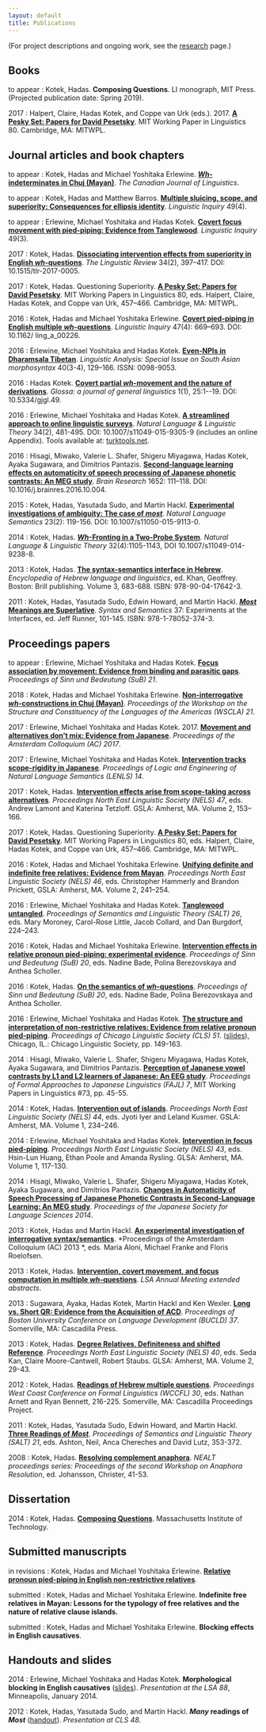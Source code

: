 ```yaml
---
layout: default
title: Publications
---
```


(For project descriptions and ongoing work, see the [research](http://hkotek.com/research.html) page.)

Books
-----
to appear
: Kotek, Hadas. **Composing Questions**. LI monograph, MIT Press. (Projected publication date: Spring 2019).

2017 
: Halpert, Claire, Hadas Kotek, and Coppe van Urk (eds.). 2017. [**A Pesky Set: Papers for David Pesetsky**](https://lingconf.com/dp60/book/). MIT Working Paper in Linguistics 80. Cambridge, MA: MITWPL.


Journal articles and book chapters
----------------------------------

to appear
: Kotek, Hadas and Michael Yoshitaka Erlewine. [***Wh*-indeterminates in Chuj (Mayan)**](http://ling.auf.net/lingbuzz/003954). *The Canadian Journal of Linguistics*.

to appear 
: Kotek, Hadas and Matthew Barros. [**Multiple sluicing, scope, and superiority: Consequences for ellipsis identity**](http://ling.auf.net/lingbuzz/003549). *Linguistic Inquiry* 49(4).

to appear
: Erlewine, Michael Yoshitaka and Hadas Kotek. [**Covert focus movement with pied-piping: Evidence from Tanglewood**](http://ling.auf.net/lingbuzz/003068). *Linguistic Inquiry* 49(3).

2017
: Kotek, Hadas. [**Dissociating intervention effects from superiority in English *wh*-questions**](kotek-superiority.pdf). *The Linguistic Review* 34(2), 397–417. DOI: 10.1515/tlr-2017-0005.

2017
: Kotek, Hadas. Questioning Superiority. [**A Pesky Set: Papers for David Pesetsky**](51Kotek.pdf). MIT Working Papers in Linguistics 80, eds. Halpert, Claire, Hadas Kotek, and Coppe van Urk, 457–466. Cambridge, MA: MITWPL.

2016
: Kotek, Hadas and Michael Yoshitaka Erlewine. [**Covert pied-piping in English multiple *wh*-questions**](https://muse.jhu.edu/article/634143). *Linguistic Inquiry* 47(4): 669–693. DOI: 10.1162/ ling_a_00226.

2016
: Erlewine, Michael Yoshitaka and Hadas Kotek. [**Even-NPIs in Dharamsala Tibetan**](erlewine-kotek-tibetan.pdf). *Linguistic Analysis: Special Issue on South Asian morphosyntax* 40(3-4), 129–166. ISSN: 0098-9053.

2016
: Hadas Kotek. [**Covert partial *wh*-movement and the nature of derivations**](http://ling.auf.net/lingbuzz/002541/current.pdf?_s=TVHKDbQKt4hwC4kt). *Glossa: a journal of general linguistics* 1(1), 25:1--19. DOI: 10.5334/gjgl.49. 

2016
: Erlewine, Michael Yoshitaka and Hadas Kotek. [**A streamlined approach to online linguistic surveys**](http://link.springer.com/article/10.1007/s11049-015-9305-9). *Natural Language & Linguistic Theory* 34(2), 481-495. DOI: 10.1007/s11049-015-9305-9 (includes an online Appendix). Tools available at: [turktools.net](http://turktools.net).

2016
: Hisagi, Miwako, Valerie L. Shafer, Shigeru Miyagawa, Hadas Kotek, Ayaka Sugawara, and Dimitrios Pantazis. [**Second-language learning effects on automaticity of speech processing of Japanese phonetic contrasts: An MEG study**](http://www.sciencedirect.com/science/article/pii/S0006899316306977). *Brain Research* 1652: 111–118. DOI: 10.1016/j.brainres.2016.10.004.

2015
: Kotek, Hadas, Yasutada Sudo, and Martin Hackl. [**Experimental investigations of ambiguity: The case of *most***](http://link.springer.com/article/10.1007/s11050-015-9113-0). *Natural Language Semantics* 23(2): 119-156. DOI: 10.1007/s11050-015-9113-0.

2014
: Kotek, Hadas. [***Wh*-Fronting in a Two-Probe System**](http://link.springer.com/article/10.1007/s11049-014-9238-8?sa_campaign=email%2Fevent%2FarticleAuthor%2FonlineFirst). *Natural Language & Linguistic Theory* 32(4):1105-1143, DOI 10.1007/s11049-014-9238-8.

2013
: Kotek, Hadas. [**The syntax-semantics interface in Hebrew**](Kotek-EHLL.pdf). *Encyclopedia of Hebrew language and linguistics*, ed. Khan, Geoffrey. Boston: Brill publishing. Volume 3, 683-688. ISBN: 978-90-04-17642-3.

2011
: Kotek, Hadas, Yasutada Sudo, Edwin Howard, and Martin Hackl. [***Most* Meanings are Superlative**](Most%20meanings%20are%20superlative.pdf). *Syntax and Semantics* 37: Experiments at the Interfaces, ed. Jeff Runner, 101-145. ISBN: 978-1-78052-374-3.


Proceedings papers
------------------

to appear
: Erlewine, Michael Yoshitaka and Hadas Kotek. [**Focus association by movement: Evidence from binding and parasitic gaps**](sub21.pdf). *Proceedings of Sinn und Bedeutung (SuB) 21*.

2018
: Kotek, Hadas and Michael Yoshitaka Erlewine. [**Non-interrogative *wh*-constructions in Chuj (Mayan)**](wscla2016.pdf). *Proceedings of the Workshop on the Structure and Constituency of the Languages of the Americas (WSCLA) 21*.

2017 
: Erlewine, Michael Yoshitaka and Hadas Kotek. 2017. [**Movement and alternatives don’t mix: Evidence from Japanese**](ErlewineKotek-AC2017.pdf). *Proceedings of the Amsterdam Colloquium (AC) 2017*.

2017 
: Erlewine, Michael Yoshitaka and Hadas Kotek. [**Intervention tracks scope-rigidity in Japanese**](ErlewineKotek-LENLS14.pdf). *Proceedings of Logic and Engineering of Natural Language Semantics (LENLS) 14*.

2017
: Kotek, Hadas. [**Intervention effects arise from scope-taking across alternatives**](nels47.pdf). *Proceedings North East Linguistic Society (NELS) 47*, eds. Andrew Lamont and Katerina Tetzloff. GSLA: Amherst, MA. Volume 2, 153–166.

2017
: Kotek, Hadas. Questioning Superiority. [**A Pesky Set: Papers for David Pesetsky**](51Kotek.pdf). MIT Working Papers in Linguistics 80, eds. Halpert, Claire, Hadas Kotek, and Coppe van Urk, 457–466. Cambridge, MA: MITWPL.

2016
: Kotek, Hadas and Michael Yoshitaka Erlewine. [**Unifying definite and indefinite free relatives: Evidence from Mayan**](nels46.pdf). *Proceedings North East Linguistic Society (NELS) 46*, eds. Christopher Hammerly and Brandon Prickett, GSLA: Amherst, MA. Volume 2, 241–254.

2016
: Erlewine, Michael Yoshitaka and Hadas Kotek. [**Tanglewood untangled**](salt26.pdf). *Proceedings of Semantics and Linguistic Theory (SALT) 26*, eds. Mary Moroney, Carol-Rose Little, Jacob Collard, and Dan Burgdorf, 224–243.

2016
: Kotek, Hadas and Michael Yoshitaka Erlewine. [**Intervention effects in relative pronoun pied-piping: experimental evidence**](kotek-erlewine-sub20.pdf). *Proceedings of Sinn und Bedeutung (SuB) 20*, eds. Nadine Bade, Polina Berezovskaya and Anthea Scholler.

2016
: Kotek, Hadas. [**On the semantics of *wh*-questions**](SuB-wh-paper.pdf). *Proceedings of Sinn und Bedeutung (SuB) 20*, eds. Nadine Bade, Polina Berezovskaya and Anthea Scholler.

2016
: Erlewine, Michael Yoshitaka and Hadas Kotek. [**The structure and interpretation of non-restrictive relatives: Evidence from relative pronoun pied-piping**](Erlewine_Kotek-cls51.pdf). *Proceedings of Chicago Linguistic Society (CLS) 51*. ([slides](Erlewine-kotek-relp-cls2015.pdf)), Chicago, IL.: Chicago Linguistic Society, pp. 149-163.

2014 
: Hisagi, Miwako, Valerie L. Shafer, Shigeru Miyagawa, Hadas Kotek, Ayaka Sugawara, and Dimitrios Pantazis. [**Perception of Japanese vowel contrasts by L1 and L2 learners of Japanese: An EEG study**](Kotek-FAJL-procedings.pdf). *Proceedings of Formal Approaches to Japanese Linguistics (FAJL) 7*, MIT Working Papers in Linguistics #73, pp. 45-55.

2014
: Kotek, Hadas. [**Intervention out of islands**](Kotek-intervention-out-of-islands.pdf). *Proceedings North East Linguistic Society (NELS) 44*, eds. Jyoti Iyer and Leland Kusmer. GSLA: Amherst, MA. Volume 1, 234–246.

2014
: Erlewine, Michael Yoshitaka and Hadas Kotek. [**Intervention in focus pied-piping**](http://semanticsarchive.net/Archive/WIzNzViN/erlewine-kotek-nels2013-preprint.pdf). *Proceedings North East Linguistic Society (NELS) 43*, eds. Hsin-Lun Huang, Ethan Poole and Amanda Rysling. GLSA: Amherst, MA. Volume 1, 117-130. 

2014
: Hisagi, Miwako, Valerie L. Shafer, Shigeru Miyagawa, Hadas Kotek, Ayaka Sugawara, and Dimitrios Pantazis. [**Changes in Automaticity of Speech Processing of Japanese Phonetic Contrasts in Second-Language Learning: An MEG study**](Kotek-JSLS-proceedings.pdf). *Proceedings of the Japanese Society for Language Sciences 2014*.

2013
: Kotek, Hadas and Martin Hackl. [**An experimental investigation of interrogative syntax/semantics**](http://www.illc.uva.nl/AC/AC2013/uploaded_files/inlineitem/19_Kotek_Hackl.pdf). *Proceedings of the Amsterdam Colloquium (AC) 2013 *, eds. Maria Aloni, Michael Franke and Floris Roelofsen.

2013
: Kotek, Hadas. [**Intervention, covert movement, and focus computation in multiple *wh*-questions**](Kotek%20LSA%202013.pdf). *LSA Annual Meeting extended abstracts*.

2013
: Sugawara, Ayaka, Hadas Kotek, Martin Hackl and Ken Wexler. [**Long vs. Short QR: Evidence from the Acquisition of ACD**](Kotek%20ACD%20BUCLD%20proceedings.pdf). *Proceedings of Boston University Conference on Language Development (BUCLD) 37*. Somerville, MA: Cascadilla Press.

2013
: Kotek, Hadas. [**Degree Relatives, Definiteness and shifted Reference**](Kotek%20-%20Degree%20Relatives%20Definiteness%20and%20Shifted%20Reference.pdf). *Proceedings North East Linguistic Society (NELS) 40*, eds. Seda Kan, Claire Moore-Cantwell, Robert Staubs. GLSA: Amherst, MA. Volume 2, 29-43.

2012
: Kotek, Hadas. [**Readings of Hebrew multiple questions**](KotekWCCFL30revised2.pdf). *Proceedings West Coast Conference on Formal Linguistics (WCCFL) 30*, eds. Nathan Arnett and Ryan Bennett, 216-225. Somerville, MA: Cascadilla Proceedings Project.

2011
: Kotek, Hadas, Yasutada Sudo, Edwin Howard, and Martin Hackl. [**Three Readings of *Most***](Three%20readings%20of%20most-final.pdf). *Proceedings of Semantics and Linguistic Theory (SALT) 21*, eds. Ashton, Neil, Anca Chereches and David Lutz, 353-372.

2008
: Kotek, Hadas. [**Resolving complement anaphora**](Kotek%20-%20Resolving%20complement%20anaphora.pdf). *NEALT proceedings series: Proceedings of the second Workshop on Anaphora Resolution*, ed. Johansson, Christer, 41-53.


Dissertation
------------

2014
: Kotek, Hadas. [**Composing Questions**](http://ling.auf.net/lingbuzz/002231/). Massachusetts Institute of Technology.


Submitted manuscripts
---------------------

in revisions
: Kotek, Hadas and Michael Yoshitaka Erlewine. [**Relative pronoun pied-piping in English non-restrictive relatives**](http://ling.auf.net/lingbuzz/002700/). 

submitted 
: Kotek, Hadas and Michael Yoshitaka Erlewine. **Indefinite free relatives in Mayan:
Lessons for the typology of free relatives and the nature of relative clause islands.**

submitted
: Kotek, Hadas and Michael Yoshitaka Erlewine. **Blocking effects in English causatives**.


Handouts and slides
-------------------

2014
: Erlewine, Michael Yoshitaka and Hadas Kotek. **Morphological blocking in English causatives** ([slides](Erlewine-Kotek-slides-blocking-lsa2014.pdf)). *Presentation at the LSA 88*, Minneapolis, January 2014.

2012
: Kotek, Hadas, Yasutada Sudo, and Martin Hackl. ***Many* readings of *Most*** ([handout](Kotek%20-%20Many%20readings%20of%20most.pdf)). *Presentation at CLS 48*.
